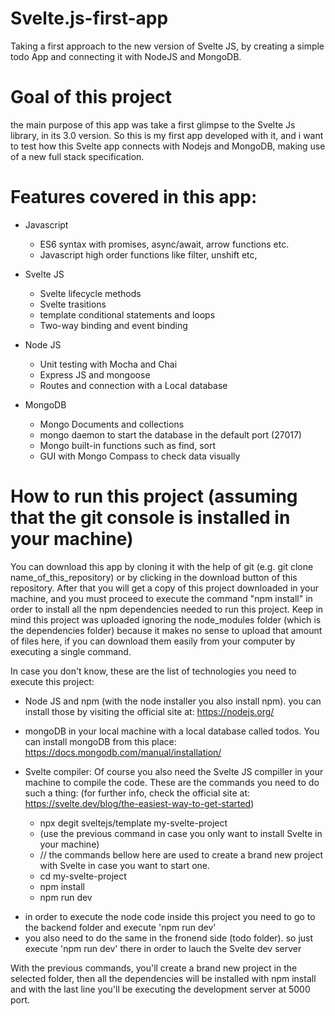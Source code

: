 # Svelte.js-first-app

Taking a first approach to the new version of Svelte JS, by creating a simple todo App and connecting it with NodeJS and MongoDB.

# Goal of this project

the main purpose of this app was take a first glimpse to the Svelte Js library, in its 3.0 version. So this is my first app developed with it, and i want to test how this Svelte app connects with Nodejs and MongoDB, making use of a new full stack specification.

# Features covered in this app:

 - Javascript
 
    + ES6 syntax with promises, async/await, arrow functions etc.
    + Javascript high order functions like filter, unshift etc,

 - Svelte JS
    
    + Svelte lifecycle methods
    + Svelte trasitions
    + template conditional statements and loops
    + Two-way binding and event binding
    
 - Node JS
 
    + Unit testing with Mocha and Chai
    + Express JS and mongoose
    + Routes and connection with a Local database
    
 - MongoDB
 
    + Mongo Documents and collections
    + mongo daemon to start the database in the default port (27017)
    + Mongo built-in functions such as find, sort
    + GUI with Mongo Compass to check data visually

 # How to run this project (assuming that the git console is installed in your machine)
 
 You can download this app by cloning it with the help of git (e.g. git clone name_of_this_repository) or by clicking in the download button of this repository. After that you will get a copy of this project downloaded in your machine, and you must proceed to execute the command "npm install" in order to install all the npm dependencies needed to run this project. Keep in mind this project was uploaded ignoring the node_modules folder (which is the dependencies folder) because it makes no sense to upload that amount of files here, if you can download them easily from your computer by executing a single command.
 
In case you don't know, these are the list of technologies you need to execute this project:

 - Node JS and npm (with the node installer you also install npm). you can install those by visiting the official site at: https://nodejs.org/ 
 

- mongoDB in your local machine with a local database called todos. You can install mongoDB from this place: https://docs.mongodb.com/manual/installation/

- Svelte compiler: Of course you also need the Svelte JS compiller in your machine to compile the code. These are the commands you need to do such a thing: (for further info, check the official site at: https://svelte.dev/blog/the-easiest-way-to-get-started)

  * npx degit sveltejs/template my-svelte-project 
  * (use the previous command in case you only want to install Svelte in your machine)
  * // the commands bellow here are used to create a brand new project with Svelte in case you want to start one.
  * cd my-svelte-project
  * npm install
  * npm run dev
  
 * in order to execute the node code inside this project you need to go to the backend folder and execute 'npm run dev'
 * you also need to do the same in the fronend side (todo folder). so just execute 'npm run dev' there in order to lauch the Svelte dev server
  
 With the previous commands, you'll create a brand new project in the selected folder, then all the dependencies will be installed with npm install and with the last line you'll be executing the development server at 5000 port. 
